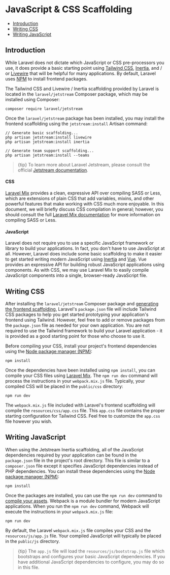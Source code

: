 # JavaScript & CSS Scaffolding

- [Introduction](#introduction)
- [Writing CSS](#writing-css)
- [Writing JavaScript](#writing-javascript)

<a name="introduction"></a>
## Introduction

While Laravel does not dictate which JavaScript or CSS pre-processors you use, it does provide a basic starting point using [Tailwind CSS](https://getbootstrap.com/), [Inertia](https://inertiajs.org/), and / or [Livewire](https://laravel-livewire.com/) that will be helpful for many applications. By default, Laravel uses [NPM](https://www.npmjs.org) to install frontend packages.

The Tailwind CSS and Livewire / Inertia scaffolding provided by Laravel is located in the `laravel/jetstream` Composer package, which may be installed using Composer:

    composer require laravel/jetstream

Once the `laravel/jetstream` package has been installed, you may install the frontend scaffolding using the `jetstream:install` Artisan command:

    // Generate basic scaffolding...
    php artisan jetstream:install livewire
    php artisan jetstream:install inertia

    // Generate team support scaffolding...
    php artisan jetstream:install --teams

> {tip} To learn more about Laravel Jetstream, please consult the official [Jetstream documentation](https://github.com/laravel/jetstream).

#### CSS

[Laravel Mix](/docs/{{version}}/mix) provides a clean, expressive API over compiling SASS or Less, which are extensions of plain CSS that add variables, mixins, and other powerful features that make working with CSS much more enjoyable. In this document, we will briefly discuss CSS compilation in general; however, you should consult the full [Laravel Mix documentation](/docs/{{version}}/mix) for more information on compiling SASS or Less.

#### JavaScript

Laravel does not require you to use a specific JavaScript framework or library to build your applications. In fact, you don't have to use JavaScript at all. However, Laravel does include some basic scaffolding to make it easier to get started writing modern JavaScript using [Inertia](https://inertiajs.com) and [Vue](https://vuejs.org). Vue provides an expressive API for building robust JavaScript applications using components. As with CSS, we may use Laravel Mix to easily compile JavaScript components into a single, browser-ready JavaScript file.

<a name="writing-css"></a>
## Writing CSS

After installing the `laravel/jetstream` Composer package and [generating the frontend scaffolding](#introduction), Laravel's `package.json` file will include Tailwind CSS packages to help you get started prototyping your application's frontend using Tailwind. However, feel free to add or remove packages from the `package.json` file as needed for your own application. You are not required to use the Tailwind framework to build your Laravel application - it is provided as a good starting point for those who choose to use it.

Before compiling your CSS, install your project's frontend dependencies using the [Node package manager (NPM)](https://www.npmjs.org):

    npm install

Once the dependencies have been installed using `npm install`, you can compile your CSS files using [Laravel Mix](/docs/{{version}}/mix#working-with-stylesheets). The `npm run dev` command will process the instructions in your `webpack.mix.js` file. Typically, your compiled CSS will be placed in the `public/css` directory:

    npm run dev

The `webpack.mix.js` file included with Laravel's frontend scaffolding will compile the `resources/css/app.css` file. This `app.css` file contains the proper starting configuration for Tailwind CSS. Feel free to customize the `app.css` file however you wish.

<a name="writing-javascript"></a>
## Writing JavaScript

When using the Jetstream Inertia scaffolding, all of the JavaScript dependencies required by your application can be found in the `package.json` file in the project's root directory. This file is similar to a `composer.json` file except it specifies JavaScript dependencies instead of PHP dependencies. You can install these dependencies using the [Node package manager (NPM)](https://www.npmjs.org):

    npm install

Once the packages are installed, you can use the `npm run dev` command to [compile your assets](/docs/{{version}}/mix). Webpack is a module bundler for modern JavaScript applications. When you run the `npm run dev` command, Webpack will execute the instructions in your `webpack.mix.js` file:

    npm run dev

By default, the Laravel `webpack.mix.js` file compiles your CSS and the `resources/js/app.js` file. Your compiled JavaScript will typically be placed in the `public/js` directory.

> {tip} The `app.js` file will load the `resources/js/bootstrap.js` file which bootstraps and configures your basic JavaScript dependencies. If you have additional JavaScript dependencies to configure, you may do so in this file.

